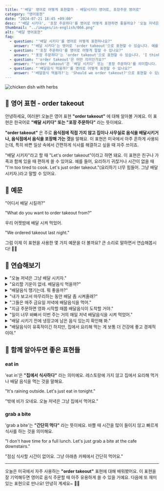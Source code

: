 ```yaml
---
title: "'배달' 영어로 어떻게 표현할까 - 배달시키다 영어로, 포장주문 영어로"
category: "영어표현"
date: "2024-07-21 18:45 +09:00"
desc: "'배달 시키다', '포장 주문하다'를 영어로 어떻게 표현하면 좋을까요? '오늘 저녁은 그냥 배달 시키자', '요리할 기운이 없네. 배달음식 먹을까?' 등을 영어로 표현하는 법을 배워봅시다. 다양한 예문을 통해서 연습하고 본인의 표현으로 만들어 보세요."
thumbnail: "../images/in-english/066.png"
alt: "배달 영어표현"
faq:
  - question: "'배달 시키다'를 영어로 어떻게 표현하나요?"
    answer: "'배달 시키다'는 영어로 'order takeout'으로 표현할 수 있습니다. 예를 들어, 'Let's order takeout tonight'은 '오늘 저녁은 배달 시키자'라는 의미입니다."
  - question: "'포장 주문하다'를 영어로 어떻게 말할 수 있나요?"
    answer: "'포장 주문하다'는 'order takeout'으로 표현할 수 있습니다. 'I think I'll order takeout for lunch'는 '점심으로 포장 주문을 할 것 같아'라고 해석됩니다."
  - question: "'order takeout'은 어떤 의미인가요?"
    answer: "'order takeout'은 '배달 시키다' 또는 '포장 주문하다'를 의미합니다. 음식점에 가지 않고 음식을 집이나 사무실로 배달시키거나, 음식점에서 음식을 포장해 가는 것을 말합니다."
  - question: "'배달음식 먹을까?'를 영어로 어떻게 표현할 수 있나요?"
    answer: "'배달음식 먹을까?'는 'Should we order takeout?'으로 표현할 수 있습니다."
---
```


![chicken dish with herbs](../images/in-english/066-1.avif)

## 🌟 영어 표현 - order takeout

안녕하세요, 여러분! 오늘은 영어 표현 **"order takeout"** 에 대해 알아볼 거예요. 이 표현은 한국어로 **"배달 시키다" 또는 "포장 주문하다"** 라는 뜻이에요.

**"order takeout"** 은 주로 **음식점에 직접 가지 않고 집이나 사무실로 음식을 배달시키거나, 음식점에서 음식을 포장해 가는 것**을 말해요. 이 표현은 미국에서 아주 흔하게 사용되는데, 특히 바쁜 일상 속에서 간편하게 식사를 해결하고 싶을 때 자주 쓰이죠.

"배달 시키자"라고 할 때 "Let's order takeout"이라고 하면 돼요. 이 표현은 친구나 가족과 함께 있을 때 편하게 쓸 수 있어요. 예를 들어, 요리하기 귀찮거나 시간이 없을 때 "I'm too tired to cook. Let's just order takeout."(요리하기 너무 힘들어. 그냥 배달 시키자.)라고 말할 수 있어요.

<script async src="https://pagead2.googlesyndication.com/pagead/js/adsbygoogle.js?client=ca-pub-1465612013356152"
     crossorigin="anonymous"></script>
<!-- engple-horizontal-ad -->

<ins class="adsbygoogle"
     style="display:block"
     data-ad-client="ca-pub-1465612013356152"
     data-ad-slot="2106896038"
     data-ad-format="auto"
     data-full-width-responsive="true"></ins>

<script>
     (adsbygoogle = window.adsbygoogle || []).push({});
</script>

## 📖 예문

"어디서 배달 시킬까?"

"What do you want to order takeout from?"

우리 어젯밤에 배달 시켜 먹었어.

"We ordered takeout last night."

그럼 이제 이 표현을 사용한 몇 가지 예문을 더 볼까요? 큰 소리로 말하면서 연습해봅시다! 🍕🍜

## 💬 연습해보기

<details>
<summary>"오늘 저녁은 그냥 배달 시키자."</summary>
<span>"Let's just order takeout tonight."</span>
</details>

<details>
<summary>"요리할 기운이 없네. 배달음식 먹을까?"</summary>
<span>"I'm too tired to cook. Should we order takeout?"</span>
</details>

<details>
<summary>"배달음식 땡기는데. 뭐 좋을까?"</summary>
<span>"I'm in the mood to order takeout. Any suggestions?"</span>
</details>

<details>
<summary>"내가 보고서 마무리하는 동안 배달 좀 시켜줄래?"</summary>
<span>"Can you order takeout while I finish this report?"</span>
</details>

<details>
<summary>"그들은 매주 금요일 저녁에 배달음식을 먹어."</summary>
<span>"They always order takeout on Friday nights."</span>
</details>

<details>
<summary>"지금 주문하면 영화 시작할 때쯤 배달음식이 도착할 거야."</summary>
<span>"If we order takeout now, it should arrive by the time the movie starts."</span>
</details>

<details>
<summary>"일이 너무 바빠서 이번 주는 거의 매일 저녁 배달음식을 시켜 먹었어."</summary>
<span>"I've been so busy with work that I've been ordering takeout almost every night this week."</span>
</details>

<details>
<summary>"배달 시키기 전에 냉장고에 남은 음식 있는지 확인해 봐."</summary>
<span>"Before you order takeout, check if we have any leftovers in the fridge."</span>
</details>

<details>
<summary>"배달음식이 유혹적이긴 하지만, 집에서 요리해 먹는 게 보통 더 건강에 좋고 경제적이야."</summary>
<span>"Though it's <a href="/blog/vocab-1/019.tempting/">tempting</a> to order takeout, cooking at home is often healthier and more economical."</span>
</details>

## 🤝 함께 알아두면 좋은 표현들

### eat in

'eat in'은 **"집에서 식사하다"** 라는 의미예요. 레스토랑에 가지 않고 집에서 요리해 먹거나 배달 음식을 먹는 것을 말해요.

"It's raining outside. Let's just eat in tonight."

"밖에 비가 오네요. 오늘 저녁은 그냥 집에서 먹어요."

### grab a bite

'grab a bite'는 **"간단히 먹다"** 라는 뜻이에요. 바쁠 때 시간을 많이 들이지 않고 빠르게 식사를 하는 것을 의미해요.

"I don't have time for a full lunch. Let's just grab a bite at the cafe downstairs."

"점심 식사할 시간이 없어요. 그냥 아래층 카페에서 간단히 먹어요."

---

오늘은 미국에서 자주 사용하는 **"order takeout"** 표현에 대해 배워봤어요. 이 표현을 잘 기억해두면 영어로 음식 주문할 때 아주 유용하게 쓸 수 있을 거예요. 다음에 또 재미있는 표현으로 만나요! 안녕히 계세요~ 🍔🥡
